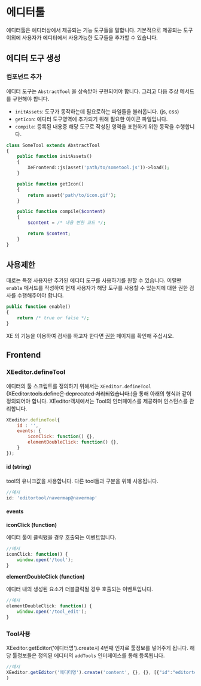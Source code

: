 # 에디터툴

에디터툴은 에디터상에서 제공되는 기능 도구들을 말합니다. 기본적으로 제공되는 도구 이외에 사용자가 에디터에서 사용가능한 도구들을 추가할 수 있습니다.

## 에디터 도구 생성

### 컴포넌트 추가

에디터 도구는 `AbstractTool` 을 상속받아 구현되어야 합니다. 그리고 다음 추상 메서드를 구현해야 합니다.

* `initAssets`: 도구가 동작하는데 필요로하는 파일들을 불러옵니다. \(js, css\)
* `getIcon`: 에디터 도구영역에 추가되기 위해 필요한 아이콘 파일입니다.
* `compile`: 등록된 내용중 해당 도구로 작성된 영역을 표현하기 위한 동작을 수행합니다.

```php
class SomeTool extends AbstractTool
{
    public function initAssets()
    {
        XeFrontend::js(asset('path/to/sometool.js'))->load();
    }

    public function getIcon()
    {
        return asset('path/to/icon.gif');
    }

    public function compile($content)
    {
        $content = /* 내용 변환 코드 */;

        return $content;
    }
}
```

## 사용제한

때로는 특정 사용자만 추가된 에디터 도구를 사용하기를 원할 수 있습니다. 이럴땐 `enable` 메서드를 작성하여 현재 사용자가 해당 도구를 사용할 수 있는지에 대한 권한 검사를 수행해주어야 합니다.

```php
public function enable()
{
    return /* true or false */;
}
```

XE 의 기능을 이용하여 검사를 하고자 한다면 [권한](https://github.com/xpressengine/xpressengine-manual/tree/c7478cb51aab4433d992bac673751500bc61d523/service-permission.md) 페이지를 확인해 주십시오.

## Frontend

### XEeditor.defineTool

에디터의 툴 스크립트를 정의하기 위해서는 `XEeditor.defineTool` ~~\(XEeditor.tools.define은 deprecated 처리되었습니다.\)~~을 통해 아래의 형식과 같이 정의되어야 합니다. XEeditor객체에서는 Tool의 인터페이스를 제공하며 인스턴스를 관리합니다.

```javascript
XEeditor.defineTool{
    id : '',
    events: {
        iconClick: function() {},
        elementDoubleClick: function() {},
    }
});
```

#### id \(string\)

tool의 유니크값을 사용합니다. 다른 tool들과 구분을 위해 사용됩니다.

```javascript
//예시
id: 'editortool/navermap@navermap'
```

#### events

**iconClick \(function\)**

에디터 툴이 클릭됐을 경우 호출되는 이벤트입니다.

```javascript
//예시
iconClick: function() {
    window.open('/tool');
}
```

**elementDoubleClick \(function\)**

에디터 내의 생성된 요소가 더블클릭될 경우 호출되는 이벤트입니다.

```javascript
//예시
elementDoubleClick: function() {
    window.open('/tool_edit');
}
```

### Tool사용

XEeditor.getEditor\('에디터명'\).create시 4번째 인자로 툴정보를 넣어주게 됩니다. 해당 툴정보들은 정의된 에디터의 `addTools` 인터페이스를 통해 등록됩니다.

```javascript
//예시
XEeditor.getEditor('에디터명').create('content', {}, {}, [{"id":"editortool\/navermap@navermap","icon":"http:\/\/domain\/plugins\/template_tool\/assets\/icon.gif","options":[],"enable":true}]
)
```

